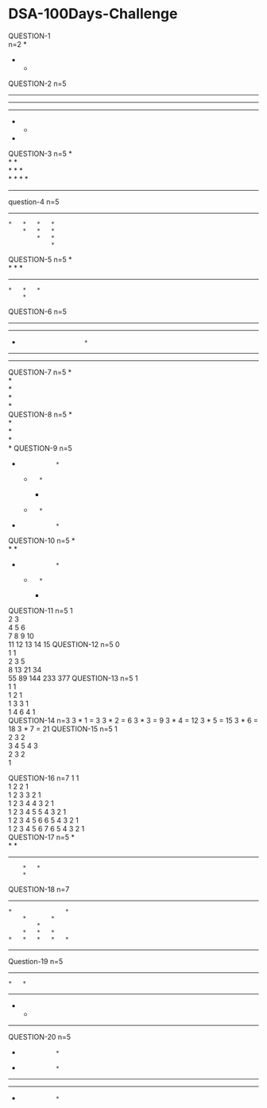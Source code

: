 # DSA-100Days-Challenge
QUESTION-1                                                      
n=2
*	
*	*
QUESTION-2
n=5
*	*	*	*	*	
*	*	*	*	
*	*	*	
*	*	
*
QUESTION-3
n=5
				*	
			*	*	
		*	*	*	
	*	*	*	*	
*	*	*	*	*	

question-4
n=5
*	*	*	*	*	
	*	*	*	*	
		*	*	*	
			*	*	
				*
QUESTION-5
n=5
		*	
	*	*	*	
*	*	*	*	*	
	*	*	*	
		*	
QUESTION-6
n=5
*	*	*		*	*	*	
*	*				*	*	
*						*	
*	*				*	*	
*	*	*		*	*	*	
QUESTION-7
n=5
*	
	*	
		*	
			*	
				*	
QUESTION-8
n=5				*	
			*		
		*			
	*				
*
QUESTION-9
n=5
*				*	
	*		*		
		*			
	*		*		
*				*	
QUESTION-10
n=5
		*	
	*		*	
*				*	
	*		*	
		*	
QUESTION-11
n=5
1	
2	3	
4	5	6	
7	8	9	10	
11	12	13	14	15
QUESTION-12
n=5
0	
1	1	
2	3	5	
8	13	21	34	
55	89	144	233	377	
QUESTION-13
n=5
1	
1	1	
1	2	1	
1	3	3	1	
1	4	6	4	1	
QUESTION-14
n=3
3 * 1 = 3
3 * 2 = 6
3 * 3 = 9
3 * 4 = 12
3 * 5 = 15
3 * 6 = 18
3 * 7 = 21
QUESTION-15
n=5
		1	
	2	3	2	
3	4	5	4	3	
	2	3	2	
		1	

QUESTION-16
n=7
1												1	
1	2										2	1	
1	2	3								3	2	1	
1	2	3	4						4	3	2	1	
1	2	3	4	5				5	4	3	2	1	
1	2	3	4	5	6		6	5	4	3	2	1	
1	2	3	4	5	6	7	6	5	4	3	2	1	
QUESTION-17
n=5
		*	
		*	*	
*	*	*	*	*	
		*	*	
		*	
QUESTION-18
n=7
*	*	*	*	*	*	*	
	*				*	
		*		*	
			*	
		*	*	*	
	*	*	*	*	*	
*	*	*	*	*	*	*	
Question-19
n=5
* * *   *
    *   *
* * * * *
*   *   
*   * * *
QUESTION-20
n=5
*				*	
*				*	
*		*		*	
*	*		*	*	
*				*	



